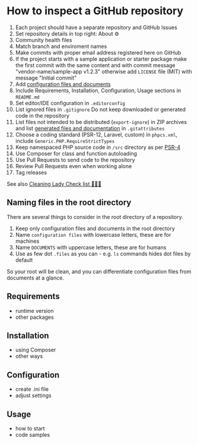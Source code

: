 # How to inspect a GitHub repository

1. Each project should have a separate repository and GitHub Issues
1. Set repository details in top right: About :gear:
1. Community health files
1. Match branch and enviroment names
1. Make commits with proper email address registered here on GitHub
1. If the project starts with a sample application or starter package
    make the first commit with the same content and with commit message
    "vendor-name/sample-app v1.2.3"
    otherwise add `LICENSE` file (MIT) with message "Initial commit"
1. Add [configuration files and documents](#naming-files-in-the-root-directory)
1. Include Requirements, Installation, Configuration,
    Usage sections in `README.md`
1. Set editor/IDE configuration in `.editorconfig`
1. List ignored files in `.gitignore`
    Do not keep downloaded or generated code in the repository
1. List files not intended to be distributed (`export-ignore`)
    in ZIP archives and list
    [generated files and documentation](https://github.com/github/linguist/blob/master/docs/overrides.md#summary)
    in `.gitattributes`
1. Choose a coding standard (PSR-12, Laravel, custom) in `phpcs.xml`,
    include `Generic.PHP.RequireStrictTypes`
1. Keep namespaced PHP source code in `/src` directory
    as per [PSR-4](https://www.php-fig.org/psr/psr-4/)
1. Use Composer for class and function autoloading
1. Use Pull Requests to send code to the repository
1. Review Pull Requests even when working alone
1. Tag releases

See also
[Cleaning Lady Check list :broom::woman::memo:](https://web.archive.org/web/20200831185120/https://tomasvotruba.com/cleaning-lady-checklist/)

## Naming files in the root directory

There are several things to consider in the root directory of a repository.

1. Keep only configuration files and documents in the root directory
2. Name `configuration files` with lowercase letters, these are for machines
3. Name `DOCUMENTS` with uppercase letters, these are for humans
4. Use as few dot `.files` as you can - e.g. `ls` commands hides dot files by default

So your root will be clean, and you can differentiate configuration files from documents at a glance.

## Requirements

- runtime version
- other packages

## Installation

- using Composer
- other ways

## Configuration

- create .ini file
- adjust settings

## Usage

- how to start
- code samples
